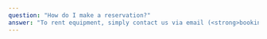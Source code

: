 ```yaml
---
question: "How do I make a reservation?"
answer: "To rent equipment, simply contact us via email (<strong>bookings@vproaudio.rentals</strong>) with the following details: event dates, required equipment, delivery and setup preferences, and event location. If you'd like a call back, please include your phone number. Alternatively, you can send us a message through the <a class='link-opacity-50-hover' href='/about/contact/'>Contact Us</a> page on our website. Once your booking is confirmed, we will send you an online rental agreement to sign, along with a payment link. Payment is due on or before the scheduled date. A valid California ID is required to receive the rental equipment."
--- 
```


